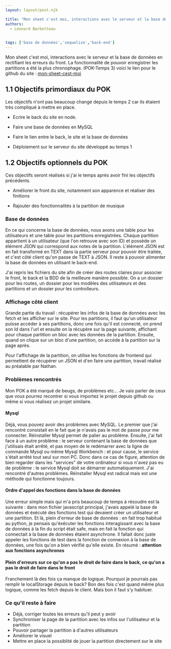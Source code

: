```yaml
---
layout: layout/post.njk

title: "Mon sheet c'est moi, interactions avec le serveur et la base de données"
authors:
  - Léonard Barbotteau
  

tags: ['base de données','sequelize','back-end']
---
```


<!-- début résumé -->

Mon sheet c'est moi, interactions avec le serveur et la base de données en rectifiant les erreurs du front. La fonctionnalité de pouvoir enregistrer les partitions a été la plus chronophage. (POK-Temps 3)
voici le lien pour le github du site : [mon-sheet-cest-moi](https://github.com/nathan-gissler/mon-sheet-cest-moi)

<!-- fin résumé -->

## 1.1 Objectifs primordiaux du POK
Les objectifs n'ont pas beaucoup changé depuis le temps 2 car ils étaient très compliqué à mettre en place.

- Ecrire le back du site en node.

- Faire une base de données en MySQL

- Faire le lien entre le back, le site et la base de données

- Déploiement sur le serveur du site développé au temps 1

## 1.2 Objectifs optionnels du POK

Ces objectifs seront réalisés si j'ai le temps après avoir fini les objectifs précédents. 

- Améliorer le front du site, notamment son apparence et réaliser des finitions

- Rajouter des fonctionnalités à la partition de musique

### Base de données

En ce qui concerne la base de données, nous avons une table pour les utilisateurs et une table pour les partitions enregistrées. Chaque partition appartient à un utilisateur (que l'on retrouve avec son ID) et possède un élément JSON qui correspond aux notes de la partition. L'élément JSON est en fait transformé en TEXT dans la partie serveur pour pouvoir être traitée, et c'est côté client qu'on passe de TEXT à JSON. Il reste à pouvoir alimenter la base de données en utilisant le back-end.

J'ai repris les fichiers du site afin de créer des routes claires pour associer le front, le back et la BDD de la meilleure manière possible. On a un dossier pour les routes, un dossier pour les modèles des utilisateurs et des partitions et un dossier pour les controlleurs.

### Affichage côté client

Grande partie du travail : récupérer les infos de la base de données avec les fetch et les afficher sur le site. Pour les partitions, il faut qu'un utilisateur puisse accéder à ses partitions, donc une fois qu'il est connecté, on prend son Id dans l'url et ensuite on la récupère sur la page suivante, affichant pour chaque partition un bloc avec les données de la partition. Ensuite, quand on clique sur un bloc d'une partition, on accède à la partition sur la page après.

Pour l'affichage de la partition, on utilise les fonctions de frontend qui permettent de récupérer un JSON et d'en faire une partition, travail réalisé au préalable par Nathan.

### Problèmes rencontrés

Mon POK a été marqué de beugs, de problèmes etc... Je vais parler de ceux que vous pourrez recontrer si vous importez le projet depuis github ou même si vous réalisez un projet similaire.

#### Mysql
Déjà, vous pouvez avoir des problèmes avec MySQL. Le premier que j'ai rencontré consistait en le fait que je n'avais pas le mot de passe pour me connecter. Réinstaller Mysql permet de palier au problème. Ensuite, j'ai fait face à un autre problème : le serveur contenant la base de données que j'utilisais était arrêté, et pas moyen de le redémarrer avec la ligne de commande Mysql ou même Mysql Workbench : et pour cause, le service s'était arrêté tout seul sur mon PC. Donc dans ce cas de figure, attention de bien regarder dans les "services" de votre ordinateur si vous n'avez pas eu de problème : le service Mysql doit se démarrer automatiquement. J'ai rencontré d'autres problèmes. Réinstaller Mysql est radical mais est une méthode qui fonctionne toujours.

#### Ordre d'appel des fonctions dans la base de données
Une erreur simple mais qui m'a pris beaucoup de temps à résoudre est la suivante : dans mon fichier javascript principal, j'avais appelé la base de données et éxécuté des fonctions test qui devaient créer un utilisateur et une partition. Et là, plein d'erreur de base de données : en fait trop habitué au python, je pensais qu'éxécuter les fonctions interagissant avec la base de données à la fin du script était safe, mais en fait la fonction qui connectait à la base de données étaient asynchrone. Il fallait donc juste appeler les fonctions de test dans la fonction de connexion à la base de données, une fois qu'on a bien vérifié qu'elle existe.
En résumé : **attention aux fonctions asynchrones**

#### Plein d'erreurs sur ce qu'on a pas le droit de faire dans le back, ce qu'on a pas le droit de faire dans le front
Franchement là des fois ça manque de logique. Pourquoi je pourrais pas remplir le localStorage depuis le back? Bon des fois c'est quand même plus logique, comme les fetch depuis le client. Mais bon il faut s'y habituer.

### Ce qu'il reste à faire
- Déjà, corriger toutes les erreurs qu'il peut y avoir
- Synchroniser la page de la partition avec les infos sur l'utilisateur et la partition
- Pouvoir partager la partition à d'autres utilisateurs
- Améliorer le visuel
- Mettre en place la possiblité de jouer la partition directement sur le site